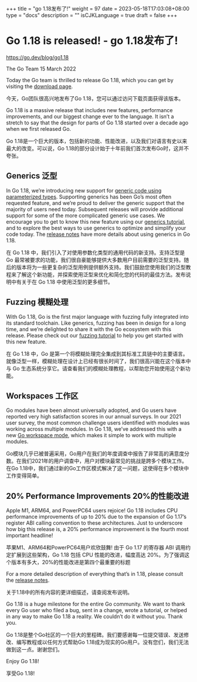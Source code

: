 +++
title = "go 1.18发布了!"
weight = 97
date = 2023-05-18T17:03:08+08:00
type = "docs"
description = ""
isCJKLanguage = true
draft = false
+++

# Go 1.18 is released!  - go 1.18发布了!

https://go.dev/blog/go1.18

The Go Team
15 March 2022

Today the Go team is thrilled to release Go 1.18, which you can get by visiting the [download page](https://go.dev/dl/).

今天，Go团队很高兴地发布了Go 1.18，您可以通过访问下载页面获得该版本。

Go 1.18 is a massive release that includes new features, performance improvements, and our biggest change ever to the language. It isn’t a stretch to say that the design for parts of Go 1.18 started over a decade ago when we first released Go.

Go 1.18是一个巨大的版本，包括新的功能、性能改进，以及我们对语言有史以来最大的改变。可以说，Go 1.18的部分设计始于十年前我们首次发布Go时，这并不夸张。

## Generics 泛型

In Go 1.18, we’re introducing new support for [generic code using parameterized types](https://go.dev/blog/why-generics). Supporting generics has been Go’s most often requested feature, and we’re proud to deliver the generic support that the majority of users need today. Subsequent releases will provide additional support for some of the more complicated generic use cases. We encourage you to get to know this new feature using our [generics tutorial](https://go.dev/doc/tutorial/generics), and to explore the best ways to use generics to optimize and simplify your code today. The [release notes](https://go.dev/doc/go1.18) have more details about using generics in Go 1.18.

在 Go 1.18 中，我们引入了对使用参数化类型的通用代码的新支持。支持泛型是 Go 最常被要求的功能，我们很自豪能够提供大多数用户目前需要的泛型支持。随后的版本将为一些更复杂的泛型用例提供额外支持。我们鼓励您使用我们的泛型教程来了解这个新功能，并探索使用泛型来优化和简化您的代码的最佳方法。发布说明中有关于在 Go 1.18 中使用泛型的更多细节。

## Fuzzing 模糊处理

With Go 1.18, Go is the first major language with fuzzing fully integrated into its standard toolchain. Like generics, fuzzing has been in design for a long time, and we’re delighted to share it with the Go ecosystem with this release. Please check out our [fuzzing tutorial](https://go.dev/doc/tutorial/fuzz) to help you get started with this new feature.

在 Go 1.18 中，Go 是第一个将模糊处理完全集成到其标准工具链中的主要语言。就像泛型一样，模糊处理在设计上已经有很长时间了，我们很高兴能在这个版本中与 Go 生态系统分享它。请查看我们的模糊处理教程，以帮助您开始使用这个新功能。

## Workspaces 工作区

Go modules have been almost universally adopted, and Go users have reported very high satisfaction scores in our annual surveys. In our 2021 user survey, the most common challenge users identified with modules was working across multiple modules. In Go 1.18, we’ve addressed this with a new [Go workspace mode](https://go.dev/doc/tutorial/workspaces), which makes it simple to work with multiple modules.

Go模块几乎已被普遍采用，Go用户在我们的年度调查中报告了非常高的满意度分数。在我们2021年的用户调查中，用户对模块最常见的挑战是跨多个模块工作。在Go 1.18中，我们通过新的Go工作区模式解决了这一问题，这使得在多个模块中工作变得简单。

## 20% Performance Improvements 20%的性能改进

Apple M1, ARM64, and PowerPC64 users rejoice! Go 1.18 includes CPU performance improvements of up to 20% due to the expansion of Go 1.17’s register ABI calling convention to these architectures. Just to underscore how big this release is, a 20% performance improvement is the fourth most important headline!

苹果M1、ARM64和PowerPC64用户欢欣鼓舞! 由于 Go 1.17 的寄存器 ABI 调用约定扩展到这些架构，Go 1.18 包括 CPU 性能的改进，幅度高达 20%。为了强调这个版本有多大，20%的性能改进是第四个最重要的标题

For a more detailed description of everything that’s in 1.18, please consult the [release notes](https://go.dev/doc/go1.18).

关于1.18中的所有内容的更详细描述，请查阅发布说明。

Go 1.18 is a huge milestone for the entire Go community. We want to thank every Go user who filed a bug, sent in a change, wrote a tutorial, or helped in any way to make Go 1.18 a reality. We couldn’t do it without you. Thank you.

Go 1.18是整个Go社区的一个巨大的里程碑。我们要感谢每一位提交错误、发送修改、编写教程或以任何方式帮助Go 1.18成为现实的Go用户。没有您们，我们无法做到这一点。谢谢您们。

Enjoy Go 1.18!

享受Go 1.18!
